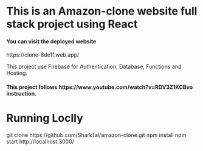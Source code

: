 # This is an Amazon-clone website full stack project using React


<h4>You can visit the deployed website</h4>
<p>https://clone-8de1f.web.app/</p>

<p>This project use Firebase for Authentication, Database, Functions and Hosting.</p>

<h4>This project follows https://www.youtube.com/watch?v=RDV3Z1KCBvo instruction.</h4>

<h1>Running Loclly</h1>
git clone https://github.com/SharkTal/amazon-clone.git
npm install
npm start
http://localhost:3000/


